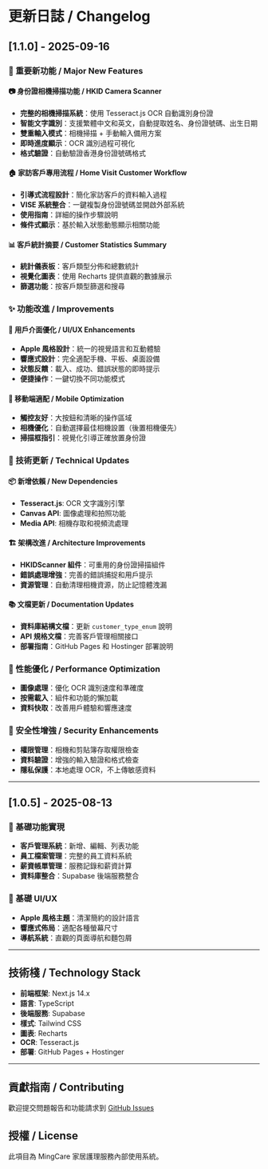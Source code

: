 # 更新日誌 / Changelog

## [1.1.0] - 2025-09-16

### 🎉 重要新功能 / Major New Features

#### 📷 身份證相機掃描功能 / HKID Camera Scanner
- **完整的相機掃描系統**：使用 Tesseract.js OCR 自動識別身份證
- **智能文字識別**：支援繁體中文和英文，自動提取姓名、身份證號碼、出生日期
- **雙重輸入模式**：相機掃描 + 手動輸入備用方案
- **即時進度顯示**：OCR 識別過程可視化
- **格式驗證**：自動驗證香港身份證號碼格式

#### 🏠 家訪客戶專用流程 / Home Visit Customer Workflow
- **引導式流程設計**：簡化家訪客戶的資料輸入過程
- **VISE 系統整合**：一鍵複製身份證號碼並開啟外部系統
- **使用指南**：詳細的操作步驟說明
- **條件式顯示**：基於輸入狀態動態顯示相關功能

#### 📊 客戶統計摘要 / Customer Statistics Summary
- **統計儀表板**：客戶類型分佈和總數統計
- **視覺化圖表**：使用 Recharts 提供直觀的數據展示
- **篩選功能**：按客戶類型篩選和搜尋

### ✨ 功能改進 / Improvements

#### 🎨 用戶介面優化 / UI/UX Enhancements
- **Apple 風格設計**：統一的視覺語言和互動體驗
- **響應式設計**：完全適配手機、平板、桌面設備
- **狀態反饋**：載入、成功、錯誤狀態的即時提示
- **便捷操作**：一鍵切換不同功能模式

#### 📱 移動端適配 / Mobile Optimization
- **觸控友好**：大按鈕和清晰的操作區域
- **相機優化**：自動選擇最佳相機設置（後置相機優先）
- **掃描框指引**：視覺化引導正確放置身份證

### 🔧 技術更新 / Technical Updates

#### 📦 新增依賴 / New Dependencies
- **Tesseract.js**: OCR 文字識別引擎
- **Canvas API**: 圖像處理和拍照功能
- **Media API**: 相機存取和視頻流處理

#### 🏗️ 架構改進 / Architecture Improvements
- **HKIDScanner 組件**：可重用的身份證掃描組件
- **錯誤處理增強**：完善的錯誤捕捉和用戶提示
- **資源管理**：自動清理相機資源，防止記憶體洩漏

#### 📚 文檔更新 / Documentation Updates
- **資料庫結構文檔**：更新 `customer_type_enum` 說明
- **API 規格文檔**：完善客戶管理相關接口
- **部署指南**：GitHub Pages 和 Hostinger 部署說明

### 🚀 性能優化 / Performance Optimization
- **圖像處理**：優化 OCR 識別速度和準確度
- **按需載入**：組件和功能的懶加載
- **資料快取**：改善用戶體驗和響應速度

### 🔐 安全性增強 / Security Enhancements
- **權限管理**：相機和剪貼簿存取權限檢查
- **資料驗證**：增強的輸入驗證和格式檢查
- **隱私保護**：本地處理 OCR，不上傳敏感資料

---

## [1.0.5] - 2025-08-13

### 🎯 基礎功能實現
- **客戶管理系統**：新增、編輯、列表功能
- **員工檔案管理**：完整的員工資料系統
- **薪資帳單管理**：服務記錄和薪資計算
- **資料庫整合**：Supabase 後端服務整合

### 🎨 基礎 UI/UX
- **Apple 風格主題**：清潔簡約的設計語言
- **響應式佈局**：適配各種螢幕尺寸
- **導航系統**：直觀的頁面導航和麵包屑

---

## 技術棧 / Technology Stack

- **前端框架**: Next.js 14.x
- **語言**: TypeScript
- **後端服務**: Supabase
- **樣式**: Tailwind CSS
- **圖表**: Recharts
- **OCR**: Tesseract.js
- **部署**: GitHub Pages + Hostinger

---

## 貢獻指南 / Contributing

歡迎提交問題報告和功能請求到 [GitHub Issues](https://github.com/wuho1993/mingcare-intranet/issues)

## 授權 / License

此項目為 MingCare 家居護理服務內部使用系統。
